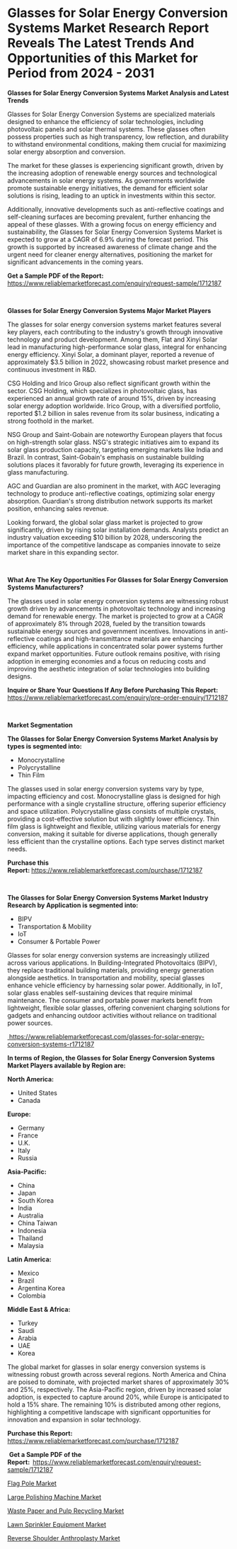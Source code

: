 <p><h1>Glasses for Solar Energy Conversion Systems Market Research Report Reveals The Latest Trends And Opportunities of this Market for Period from 2024 - 2031</h1></p><p><strong>Glasses for Solar Energy Conversion Systems Market Analysis and Latest Trends</strong></p>
<p><p>Glasses for Solar Energy Conversion Systems are specialized materials designed to enhance the efficiency of solar technologies, including photovoltaic panels and solar thermal systems. These glasses often possess properties such as high transparency, low reflection, and durability to withstand environmental conditions, making them crucial for maximizing solar energy absorption and conversion.</p><p>The market for these glasses is experiencing significant growth, driven by the increasing adoption of renewable energy sources and technological advancements in solar energy systems. As governments worldwide promote sustainable energy initiatives, the demand for efficient solar solutions is rising, leading to an uptick in investments within this sector.</p><p>Additionally, innovative developments such as anti-reflective coatings and self-cleaning surfaces are becoming prevalent, further enhancing the appeal of these glasses. With a growing focus on energy efficiency and sustainability, the Glasses for Solar Energy Conversion Systems Market is expected to grow at a CAGR of 6.9% during the forecast period. This growth is supported by increased awareness of climate change and the urgent need for cleaner energy alternatives, positioning the market for significant advancements in the coming years.</p></p>
<p><strong>Get a Sample PDF of the Report:&nbsp;</strong> <a href="https://www.reliablemarketforecast.com/enquiry/request-sample/1712187?utm_campaign=1134&utm_medium=2&utm_source=Github&utm_content=ia&utm_term=22102024&utm_id=glasses-for-solar-energy-conversion-systems">https://www.reliablemarketforecast.com/enquiry/request-sample/1712187</a></p>
<p>&nbsp;</p>
<p><strong>Glasses for Solar Energy Conversion Systems Major Market Players</strong></p>
<p><p>The glasses for solar energy conversion systems market features several key players, each contributing to the industry's growth through innovative technology and product development. Among them, Flat and Xinyi Solar lead in manufacturing high-performance solar glass, integral for enhancing energy efficiency. Xinyi Solar, a dominant player, reported a revenue of approximately $3.5 billion in 2022, showcasing robust market presence and continuous investment in R&D.</p><p>CSG Holding and Irico Group also reflect significant growth within the sector. CSG Holding, which specializes in photovoltaic glass, has experienced an annual growth rate of around 15%, driven by increasing solar energy adoption worldwide. Irico Group, with a diversified portfolio, reported $1.2 billion in sales revenue from its solar business, indicating a strong foothold in the market.</p><p>NSG Group and Saint-Gobain are noteworthy European players that focus on high-strength solar glass. NSG's strategic initiatives aim to expand its solar glass production capacity, targeting emerging markets like India and Brazil. In contrast, Saint-Gobain's emphasis on sustainable building solutions places it favorably for future growth, leveraging its experience in glass manufacturing.</p><p>AGC and Guardian are also prominent in the market, with AGC leveraging technology to produce anti-reflective coatings, optimizing solar energy absorption. Guardian's strong distribution network supports its market position, enhancing sales revenue.</p><p>Looking forward, the global solar glass market is projected to grow significantly, driven by rising solar installation demands. Analysts predict an industry valuation exceeding $10 billion by 2028, underscoring the importance of the competitive landscape as companies innovate to seize market share in this expanding sector.</p></p>
<p>&nbsp;</p>
<p><strong>What Are The Key Opportunities For Glasses for Solar Energy Conversion Systems Manufacturers?</strong></p>
<p><p>The glasses used in solar energy conversion systems are witnessing robust growth driven by advancements in photovoltaic technology and increasing demand for renewable energy. The market is projected to grow at a CAGR of approximately 8% through 2028, fueled by the transition towards sustainable energy sources and government incentives. Innovations in anti-reflective coatings and high-transmittance materials are enhancing efficiency, while applications in concentrated solar power systems further expand market opportunities. Future outlook remains positive, with rising adoption in emerging economies and a focus on reducing costs and improving the aesthetic integration of solar technologies into building designs.</p></p>
<p><strong>Inquire or Share Your Questions If Any Before Purchasing This Report:</strong> <a href="https://www.reliablemarketforecast.com/enquiry/pre-order-enquiry/1712187?utm_campaign=1134&utm_medium=2&utm_source=Github&utm_content=ia&utm_term=22102024&utm_id=glasses-for-solar-energy-conversion-systems">https://www.reliablemarketforecast.com/enquiry/pre-order-enquiry/1712187</a></p>
<p>&nbsp;</p>
<p><strong>Market Segmentation</strong></p>
<p><strong>The Glasses for Solar Energy Conversion Systems Market Analysis by types is segmented into:</strong></p>
<p><ul><li>Monocrystalline</li><li>Polycrystalline</li><li>Thin Film</li></ul></p>
<p><p>The glasses used in solar energy conversion systems vary by type, impacting efficiency and cost. Monocrystalline glass is designed for high performance with a single crystalline structure, offering superior efficiency and space utilization. Polycrystalline glass consists of multiple crystals, providing a cost-effective solution but with slightly lower efficiency. Thin film glass is lightweight and flexible, utilizing various materials for energy conversion, making it suitable for diverse applications, though generally less efficient than the crystalline options. Each type serves distinct market needs.</p></p>
<p><strong>Purchase this Report:&nbsp;</strong><a href="https://www.reliablemarketforecast.com/purchase/1712187?utm_campaign=1134&utm_medium=2&utm_source=Github&utm_content=ia&utm_term=22102024&utm_id=glasses-for-solar-energy-conversion-systems">https://www.reliablemarketforecast.com/purchase/1712187</a></p>
<p>&nbsp;</p>
<p><strong>The Glasses for Solar Energy Conversion Systems Market Industry Research by Application is segmented into:</strong></p>
<p><ul><li>BIPV</li><li>Transportation & Mobility</li><li>IoT</li><li>Consumer & Portable Power</li></ul></p>
<p><p>Glasses for solar energy conversion systems are increasingly utilized across various applications. In Building-Integrated Photovoltaics (BIPV), they replace traditional building materials, providing energy generation alongside aesthetics. In transportation and mobility, special glasses enhance vehicle efficiency by harnessing solar power. Additionally, in IoT, solar glass enables self-sustaining devices that require minimal maintenance. The consumer and portable power markets benefit from lightweight, flexible solar glasses, offering convenient charging solutions for gadgets and enhancing outdoor activities without reliance on traditional power sources.</p></p>
<p><a href="https://www.reliablemarketforecast.com/glasses-for-solar-energy-conversion-systems-r1712187?utm_campaign=1134&utm_medium=2&utm_source=Github&utm_content=ia&utm_term=22102024&utm_id=glasses-for-solar-energy-conversion-systems">&nbsp;https://www.reliablemarketforecast.com/glasses-for-solar-energy-conversion-systems-r1712187</a></p>
<p><strong>In terms of Region, the Glasses for Solar Energy Conversion Systems Market Players available by Region are:</strong></p>
<p>
    <p> <strong> North America: </strong>
        <ul>
            <li>United States</li>
            <li>Canada</li>
        </ul>
        </p> 
    <p> <strong> Europe: </strong>
        <ul>
            <li>Germany</li>
            <li>France</li>
            <li>U.K.</li>
            <li>Italy</li>
            <li>Russia</li>
        </ul>
        </p> 
    <p> <strong> Asia-Pacific: </strong>
        <ul>
            <li>China</li>
            <li>Japan</li>
            <li>South Korea</li>
            <li>India</li>
            <li>Australia</li>
            <li>China Taiwan</li>
            <li>Indonesia</li>
            <li>Thailand</li>
            <li>Malaysia</li>
        </ul>
        </p> 
    <p> <strong> Latin America: </strong>
        <ul>
            <li>Mexico</li>
            <li>Brazil</li>
            <li>Argentina Korea</li>
            <li>Colombia</li>
        </ul>
        </p> 
    <p> <strong> Middle East & Africa: </strong>
        <ul>
            <li>Turkey</li>
            <li>Saudi</li>
            <li>Arabia</li>
            <li>UAE</li>
            <li>Korea</li>
        </ul>
    </p>
    </p>
<p><p>The global market for glasses in solar energy conversion systems is witnessing robust growth across several regions. North America and China are poised to dominate, with projected market shares of approximately 30% and 25%, respectively. The Asia-Pacific region, driven by increased solar adoption, is expected to capture around 20%, while Europe is anticipated to hold a 15% share. The remaining 10% is distributed among other regions, highlighting a competitive landscape with significant opportunities for innovation and expansion in solar technology.</p></p>
<p><strong>Purchase this Report: </strong><a href="https://www.reliablemarketforecast.com/purchase/1712187?utm_campaign=1134&utm_medium=2&utm_source=Github&utm_content=ia&utm_term=22102024&utm_id=glasses-for-solar-energy-conversion-systems">https://www.reliablemarketforecast.com/purchase/1712187</a></p>
<p>&nbsp;<strong>Get a Sample PDF of the Report:&nbsp;&nbsp;</strong><a href="https://www.reliablemarketforecast.com/enquiry/request-sample/1712187?utm_campaign=1134&utm_medium=2&utm_source=Github&utm_content=ia&utm_term=22102024&utm_id=glasses-for-solar-energy-conversion-systems">https://www.reliablemarketforecast.com/enquiry/request-sample/1712187</a></p>
<p><strong></strong></p>
<p><p><a href="https://github.com/malika4dt4reta/Market-Research-Report-List-1/blob/main/flag-pole-market.md?utm_campaign=1134&utm_medium=2&utm_source=Github&utm_content=ia&utm_term=22102024&utm_id=glasses-for-solar-energy-conversion-systems">Flag Pole Market</a></p><p><a href="https://issuu.com/reportprime-2/docs/large-polishing-machine-market-size_c4f683dff1f026?utm_campaign=1134&utm_medium=2&utm_source=Github&utm_content=ia&utm_term=22102024&utm_id=glasses-for-solar-energy-conversion-systems">Large Polishing Machine Market</a></p><p><a href="https://www.linkedin.com/pulse/global-waste-paper-pulp-recycling-42-cagr-forecast-2024-g0cuf?utm_campaign=1134&utm_medium=2&utm_source=Github&utm_content=ia&utm_term=22102024&utm_id=glasses-for-solar-energy-conversion-systems">Waste Paper and Pulp Recycling Market</a></p><p><a href="https://issuu.com/reportprime-2/docs/lawn-sprinkler-equipment-market-siz_c764cab7621e49?utm_campaign=1134&utm_medium=2&utm_source=Github&utm_content=ia&utm_term=22102024&utm_id=glasses-for-solar-energy-conversion-systems">Lawn Sprinkler Equipment Market</a></p><p><a href="https://www.linkedin.com/pulse/global-reverse-shoulder-anthroplasty-market-focus-product-9wnif?utm_campaign=1134&utm_medium=2&utm_source=Github&utm_content=ia&utm_term=22102024&utm_id=glasses-for-solar-energy-conversion-systems">Reverse Shoulder Anthroplasty Market</a></p></p>